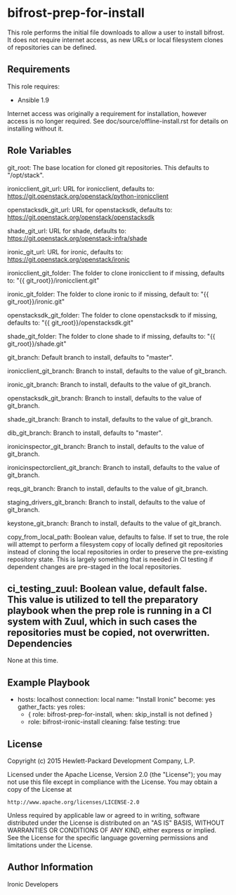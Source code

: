 bifrost-prep-for-install
========================

This role performs the initial file downloads to allow a user to install
bifrost.  It does not require internet access, as new URLs or local
filesystem clones of repositories can be defined.

Requirements
------------

This role requires:

- Ansible 1.9

Internet access was originally a requirement for installation, however access
is no longer required.  See doc/source/offline-install.rst for details on
installing without it.

Role Variables
--------------

git_root: The base location for cloned git repositories.  This defaults to
          "/opt/stack".

ironicclient_git_url: URL for ironicclient, defaults to:
                      https://git.openstack.org/openstack/python-ironicclient

openstacksdk_git_url: URL for openstacksdk, defaults to:
                      https://git.openstack.org/openstack/openstacksdk

shade_git_url: URL for shade, defaults to:
               https://git.openstack.org/openstack-infra/shade

ironic_git_url: URL for ironic, defaults to:
                https://git.openstack.org/openstack/ironic

ironicclient_git_folder: The folder to clone ironicclient to if missing,
                         defaults to: "{{ git_root}}/ironicclient.git"

ironic_git_folder: The folder to clone ironic to if missing, default to:
                   "{{ git_root}}/ironic.git"

openstacksdk_git_folder: The folder to clone openstacksdk to if missing,
                         defaults to: "{{ git_root}}/openstacksdk.git"

shade_git_folder: The folder to clone shade to if missing, defaults to:
                  "{{ git_root}}/shade.git"

git_branch: Default branch to install, defaults to "master".

ironicclient_git_branch: Branch to install, defaults to the value of
                         git_branch.

ironic_git_branch: Branch to install, defaults to the value of git_branch.

openstacksdk_git_branch: Branch to install, defaults to the value of
                         git_branch.

shade_git_branch: Branch to install, defaults to the value of git_branch.

dib_git_branch: Branch to install, defaults to "master".

ironicinspector_git_branch: Branch to install, defaults to the value of
                            git_branch.

ironicinspectorclient_git_branch: Branch to install, defaults to
                                  the value of git_branch.

reqs_git_branch: Branch to install, defaults to the value of git_branch.

staging_drivers_git_branch: Branch to install, defaults to the value of
                            git_branch.

keystone_git_branch: Branch to install, defaults to the value of git_branch.

copy_from_local_path: Boolean value, defaults to false. If set to true,
                      the role will attempt to perform a filesystem copy of
                      locally defined git repositories instead of cloning
                      the local repositories in order to preserve the
                      pre-existing repository state.  This is largely
                      something that is needed in CI testing if dependent
                      changes are pre-staged in the local repositories.

ci_testing_zuul: Boolean value, default false. This value is utilized
                 to tell the preparatory playbook when the prep role
                 is running in a CI system with Zuul, which in such
                 cases the repositories must be copied, not overwritten.
Dependencies
------------

None at this time.

Example Playbook
----------------

- hosts: localhost
  connection: local
  name: "Install Ironic"
  become: yes
  gather_facts: yes
  roles:
    - { role: bifrost-prep-for-install, when: skip_install is not defined }
    - role: bifrost-ironic-install
      cleaning: false
      testing: true

License
-------

Copyright (c) 2015 Hewlett-Packard Development Company, L.P.

Licensed under the Apache License, Version 2.0 (the "License");
you may not use this file except in compliance with the License.
You may obtain a copy of the License at

    http://www.apache.org/licenses/LICENSE-2.0

Unless required by applicable law or agreed to in writing, software
distributed under the License is distributed on an "AS IS" BASIS,
WITHOUT WARRANTIES OR CONDITIONS OF ANY KIND, either express or implied.
See the License for the specific language governing permissions and
limitations under the License.

Author Information
------------------

Ironic Developers
